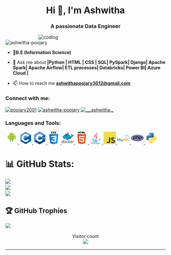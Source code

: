 <h1 align="center">Hi 👋, I'm Ashwitha</h1>
<h3 align="center">A passionate Data Engineer</h3>
<img align="right" alt="coding" width="400" src="https://img.freepik.com/free-vector/flat-hand-drawn-web-developers_23-2148828087.jpg?size=626&ext=jpg&ga=GA1.2.131322119.1686487653&semt=ais"
<p align="left"> <img src="https://komarev.com/ghpvc/?username=ashwitha-poojary&label=Profile%20views&color=0e75b6&style=flat" alt="ashwitha-poojary" /> </p>



- 🌱**B.E (Information Science)**

- 💬 Ask me about **|Python | HTML | CSS | SQL| PySpark| Django| Apache Spark| Apache Airflow| ETL processes| Databricks| Power BI| Azure Cloud |**

- 📫 How to reach me **ashwithapoojary3012@gmail.com**

<h3 align="left">Connect with me:</h3>
<p align="left">
<a href="https://twitter.com/poojary2001" target="blank"><img align="center" src="https://raw.githubusercontent.com/rahuldkjain/github-profile-readme-generator/master/src/images/icons/Social/twitter.svg" alt="poojary2001" height="30" width="40" /></a>
<a href="https://linkedin.com/in/ashwitha-poojary" target="blank"><img align="center" src="https://raw.githubusercontent.com/rahuldkjain/github-profile-readme-generator/master/src/images/icons/Social/linked-in-alt.svg" alt="ashwitha-poojary" height="30" width="40" /></a>
<a href="https://instagram.com/__.ashwitha._" target="blank"><img align="center" src="https://raw.githubusercontent.com/rahuldkjain/github-profile-readme-generator/master/src/images/icons/Social/instagram.svg" alt="__.ashwitha._" height="30" width="40" /></a>
</p>

<h3 align="left">Languages and Tools:</h3>
<p align="left">
  <a href="https://developer.android.com" target="_blank" rel="noreferrer">
    <img src="https://raw.githubusercontent.com/devicons/devicon/master/icons/android/android-original-wordmark.svg" alt="android" width="40" height="40"/>
  </a>
  <a href="https://www.cprogramming.com/" target="_blank" rel="noreferrer">
    <img src="https://raw.githubusercontent.com/devicons/devicon/master/icons/c/c-original.svg" alt="c" width="40" height="40"/>
  </a>
  <a href="https://www.w3schools.com/cpp/" target="_blank" rel="noreferrer">
    <img src="https://raw.githubusercontent.com/devicons/devicon/master/icons/cplusplus/cplusplus-original.svg" alt="cplusplus" width="40" height="40"/>
  </a>
  <a href="https://www.w3schools.com/css/" target="_blank" rel="noreferrer">
    <img src="https://raw.githubusercontent.com/devicons/devicon/master/icons/css3/css3-original-wordmark.svg" alt="css3" width="40" height="40"/>
  </a>
  <a href="https://www.docker.com/" target="_blank" rel="noreferrer">
    <img src="https://raw.githubusercontent.com/devicons/devicon/master/icons/docker/docker-original-wordmark.svg" alt="docker" width="40" height="40"/>
  </a>
  <a href="https://www.w3.org/html/" target="_blank" rel="noreferrer">
    <img src="https://raw.githubusercontent.com/devicons/devicon/master/icons/html5/html5-original-wordmark.svg" alt="html5" width="40" height="40"/>
  </a>
  <a href="https://www.java.com" target="_blank" rel="noreferrer">
    <img src="https://raw.githubusercontent.com/devicons/devicon/master/icons/java/java-original.svg" alt="java" width="40" height="40"/>
  </a>
  <a href="https://developer.mozilla.org/en-US/docs/Web/JavaScript" target="_blank" rel="noreferrer">
    <img src="https://raw.githubusercontent.com/devicons/devicon/master/icons/javascript/javascript-original.svg" alt="javascript" width="40" height="40"/>
  </a>
  <a href="https://www.mysql.com/" target="_blank" rel="noreferrer">
    <img src="https://raw.githubusercontent.com/devicons/devicon/master/icons/mysql/mysql-original-wordmark.svg" alt="mysql" width="40" height="40"/>
  </a>
  <a href="https://www.php.net" target="_blank" rel="noreferrer">
    <img src="https://raw.githubusercontent.com/devicons/devicon/master/icons/php/php-original.svg" alt="php" width="40" height="40"/>
  </a>
  <a href="https://www.python.org" target="_blank" rel="noreferrer">
    <img src="https://raw.githubusercontent.com/devicons/devicon/master/icons/python/python-original.svg" alt="python" width="40" height="40"/>
  </a>
</p>


# 📊 GitHub Stats:
![](https://github-readme-stats.vercel.app/api?username=ashwitha-poojary&theme=midnight-purple&hide_border=false&include_all_commits=true&count_private=true)<br/>
![](https://github-readme-streak-stats.herokuapp.com/?user=ashwitha-poojary&theme=midnight-purple&hide_border=false)<br/>
![](https://github-readme-stats.vercel.app/api/top-langs/?username=ashwitha-poojary&theme=midnight-purple&hide_border=false&include_all_commits=true&count_private=true&layout=compact)

## 🏆 GitHub Trophies
![](https://github-profile-trophy.vercel.app/?username=ashwitha-poojary&theme=radical&no-frame=true&no-bg=false&margin-w=4)

<p align="center"> 
  Visitor count<br>
  <a href="https://ashwitha-poojary.xyz?ref=github">
    <img src="https://profile-counter.glitch.me/ashwitha-poojary/count.svg" />
  </a>
</p>

---
